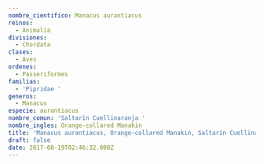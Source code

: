 ```yaml
---
nombre_cientifico: Manacus aurantiacus
reinos:
  - Animalia
divisiones:
  - Chordata
clases:
  - Aves
ordenes:
  - Passeriformes
familias:
  - 'Pipridae '
generos:
  - Manacus
especie: aurantiacus
nombre_comun: 'Saltarín Cuellinaranja '
nombre_ingles: Orange-collared Manakin
title: 'Manacus aurantiacus, Orange-collared Manakin, Saltarín Cuellinaranja '
draft: false
date: 2017-08-19T02:46:32.000Z
---
```


